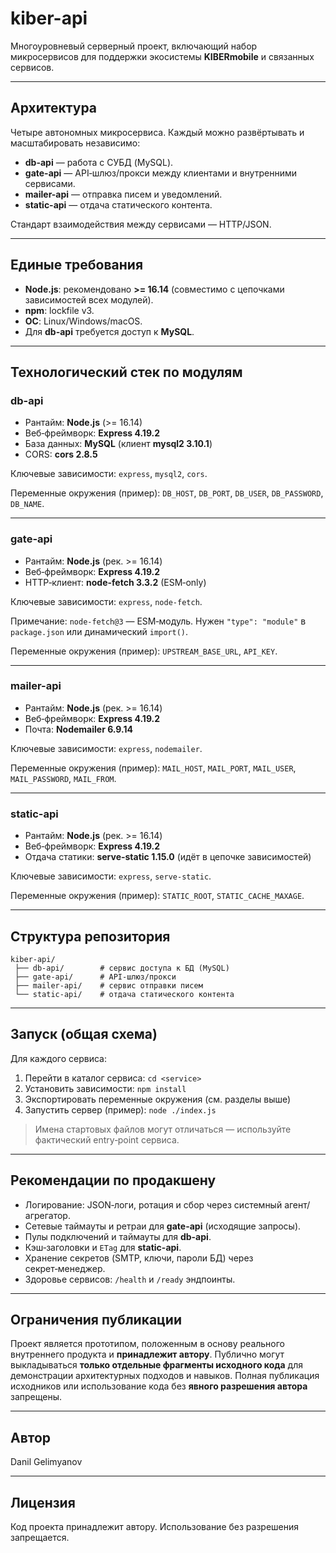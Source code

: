 # kiber-api

Многоуровневый серверный проект, включающий набор микросервисов для поддержки экосистемы **KIBERmobile** и связанных сервисов.

---

## Архитектура
Четыре автономных микросервиса. Каждый можно развёртывать и масштабировать независимо:

- **db-api** — работа с СУБД (MySQL).
- **gate-api** — API‑шлюз/прокси между клиентами и внутренними сервисами.
- **mailer-api** — отправка писем и уведомлений.
- **static-api** — отдача статического контента.

Стандарт взаимодействия между сервисами — HTTP/JSON.

---

## Единые требования
- **Node.js**: рекомендовано **>= 16.14** (совместимо с цепочками зависимостей всех модулей).
- **npm**: lockfile v3.
- **ОС**: Linux/Windows/macOS.
- Для **db-api** требуется доступ к **MySQL**.

---

## Технологический стек по модулям

### db-api
- Рантайм: **Node.js** (>= 16.14)
- Веб‑фреймворк: **Express 4.19.2**
- База данных: **MySQL** (клиент **mysql2 3.10.1**)
- CORS: **cors 2.8.5**

Ключевые зависимости: `express`, `mysql2`, `cors`.

Переменные окружения (пример): `DB_HOST`, `DB_PORT`, `DB_USER`, `DB_PASSWORD`, `DB_NAME`.

---

### gate-api
- Рантайм: **Node.js** (рек. >= 16.14)
- Веб‑фреймворк: **Express 4.19.2**
- HTTP‑клиент: **node-fetch 3.3.2** (ESM‑only)

Ключевые зависимости: `express`, `node-fetch`.

Примечание: `node-fetch@3` — ESM‑модуль. Нужен `"type": "module"` в `package.json` или динамический `import()`.

Переменные окружения (пример): `UPSTREAM_BASE_URL`, `API_KEY`.

---

### mailer-api
- Рантайм: **Node.js** (рек. >= 16.14)
- Веб‑фреймворк: **Express 4.19.2**
- Почта: **Nodemailer 6.9.14**

Ключевые зависимости: `express`, `nodemailer`.

Переменные окружения (пример): `MAIL_HOST`, `MAIL_PORT`, `MAIL_USER`, `MAIL_PASSWORD`, `MAIL_FROM`.

---

### static-api
- Рантайм: **Node.js** (рек. >= 16.14)
- Веб‑фреймворк: **Express 4.19.2**
- Отдача статики: **serve-static 1.15.0** (идёт в цепочке зависимостей)

Ключевые зависимости: `express`, `serve-static`.

Переменные окружения (пример): `STATIC_ROOT`, `STATIC_CACHE_MAXAGE`.

---

## Структура репозитория
```
kiber-api/
 ├── db-api/        # сервис доступа к БД (MySQL)
 ├── gate-api/      # API‑шлюз/прокси
 ├── mailer-api/    # сервис отправки писем
 └── static-api/    # отдача статического контента
```

---

## Запуск (общая схема)
Для каждого сервиса:
1. Перейти в каталог сервиса: `cd <service>`
2. Установить зависимости: `npm install`
3. Экспортировать переменные окружения (см. разделы выше)
4. Запустить сервер (пример): `node ./index.js`

> Имена стартовых файлов могут отличаться — используйте фактический entry‑point сервиса.

---

## Рекомендации по продакшену
- Логирование: JSON‑логи, ротация и сбор через системный агент/агрегатор.
- Сетевые таймауты и ретраи для **gate-api** (исходящие запросы).
- Пулы подключений и таймауты для **db-api**.
- Кэш‑заголовки и `ETag` для **static-api**.
- Хранение секретов (SMTP, ключи, пароли БД) через секрет‑менеджер.
- Здоровье сервисов: `/health` и `/ready` эндпоинты.

---

## Ограничения публикации
Проект является прототипом, положенным в основу реального внутреннего продукта и **принадлежит автору**. Публично могут выкладываться **только отдельные фрагменты исходного кода** для демонстрации архитектурных подходов и навыков. Полная публикация исходников или использование кода без **явного разрешения автора** запрещены.

---

## Автор
Danil Gelimyanov

---

## Лицензия
Код проекта принадлежит автору. Использование без разрешения запрещается.
